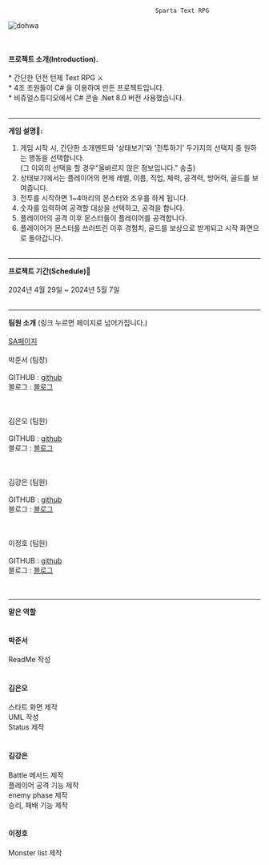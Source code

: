                                              Sparta Text RPG
                                            

 
![dohwa](https://github.com/Sissikim/B04Project/assets/167044387/7209a90a-4df2-4e74-8831-07f44663f2d9)


 
 
 </br></br> **프로젝트 소개(Introduction).**
 </br></br> * 간단한 던전 턴제 Text RPG ⚔
 </br> * 4조 조원들이 C# 을 이용하여 만든 프로젝트입니다.
 </br> * 비쥬얼스튜디오에서 C# 콘솔 .Net 8.0 버전 사용했습니다.</br></br>
* * *
**게임 설명📖:** </br>
1. 게임 시작 시, 간단한 소개멘트와 '상태보기'와 '전투하기' 두가지의 선택지 중 원하는 행동을 선택합니다. 
   </br> (그 이외의 선택을 할 경우"올바르지 않은 정보입니다." 송출)
2. 상태보기에서는 플레이어의 현제 레벨, 이름, 직업, 체력, 공격력, 방어력, 골드를 보여줍니다.
3. 전투를 시작하면 1~4마리의 몬스터와 조우를 하게 됩니다.
4. 숫자를 입력하여 공격할 대상을 선택하고, 공격을 합니다. 
5. 플레이어의 공격 이후 몬스터들이 플레이어를 공격합니다.
6. 플레이어가 몬스터를 쓰러뜨린 이후 경험치, 골드를 보상으로 받게되고 시작 화면으로 돌아갑니다.
</br></br>
* * *
**프로젝트 기간(Schedule)📅**
</br></br>2024년 4월 29일 ~ 2024년 5월 7일
</br></br>
* * *
**팀원 소개** (링크 누르면 페이지로 넘어가집니다.)
</br></br>[SA페이지](https://www.notion.so/teamsparta/RPG-4-7703f7f6299f4684aeeb3e817dbb55a6)
</br></br>박준서 (팀장)</br>
</br>GITHUB : [github](https://github.com/maple-rain)
</br>블로그 : [블로그](https://maple-rain.tistory.com/)

</br></br>김은오 (팀원)</br>
</br>GITHUB : [github](https://github.com/Sissikim)
</br>블로그 : [블로그](https://velog.io/@nene/posts)

</br></br>김강은 (팀원)</br>
</br>GITHUB : [github](https://github.com/J-Kaun)
</br>블로그 : [블로그](https://www.notion.so/Kaun-Space-36257a127dec4bd99b65a053d02355df?pvs=4)

</br></br>이정호 (팀원)</br>
</br>GITHUB : [github](https://github.com/roekdk)
</br>블로그 : [블로그](https://velog.io/@leejungho/posts)
</br></br></br>
* * *
__맡은 역할__
</br></br>
#### 박준서 #####
ReadMe 작성
</br></br>

#### 김은오 #####
스타트 화면 제작
</br>
UML 작성
</br>
Status 제작
</br></br>

#### 김강은 #####
Battle 메서드 제작
</br>
플레이어 공격 기능 제작
</br>
enemy phase 제작
</br>
승리, 패배 기능 제작
</br></br>

#### 이정호 #####
Monster list 제작
